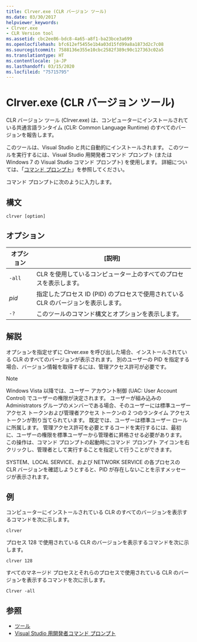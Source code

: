 ```yaml
---
title: Clrver.exe (CLR バージョン ツール)
ms.date: 03/30/2017
helpviewer_keywords:
- Clrver.exe
- CLR Version tool
ms.assetid: cbc2ee86-bdc8-4a65-a8f1-ba23bce3a699
ms.openlocfilehash: bfc612ef5455e1b4a03d15fd99a8a1873d2c7c08
ms.sourcegitcommit: 7588136e355e10cbc2582f389c90c127363c02a5
ms.translationtype: HT
ms.contentlocale: ja-JP
ms.lasthandoff: 03/15/2020
ms.locfileid: "75715795"
---
```

# <a name="clrverexe-clr-version-tool"></a>Clrver.exe (CLR バージョン ツール)
CLR バージョン ツール (Clrver.exe) は、コンピューターにインストールされている共通言語ランタイム (CLR: Common Language Runtime) のすべてのバージョンを報告します。  
  
 このツールは、Visual Studio と共に自動的にインストールされます。 このツールを実行するには、Visual Studio 用開発者コマンド プロンプト (または Windows 7 の Visual Studio コマンド プロンプト) を使用します。 詳細については、「[コマンド プロンプト](developer-command-prompt-for-vs.md)」を参照してください。  
  
 コマンド プロンプトに次のように入力します。  
  
## <a name="syntax"></a>構文  
  
```console  
clrver [option]  
```  
  
## <a name="options"></a>オプション  
  
|オプション|[説明]|  
|------------|-----------------|  
|`-all`|CLR を使用しているコンピューター上のすべてのプロセスを表示します。|  
|*pid*|指定したプロセス ID (PID) のプロセスで使用されている CLR のバージョンを表示します。|  
|`-?`|このツールのコマンド構文とオプションを表示します。|  
  
## <a name="remarks"></a>解説  
 オプションを指定せずに Clrver.exe を呼び出した場合、インストールされている CLR のすべてのバージョンが表示されます。 別のユーザーの PID を指定する場合、バージョン情報を取得するには、管理アクセス許可が必要です。  
  
> [!NOTE]
> Windows Vista 以降では、ユーザー アカウント制御 (UAC: User Account Control) でユーザーの権限が決定されます。 ユーザーが組み込みの Administrators グループのメンバーである場合、そのユーザーには標準ユーザー アクセス トークンおよび管理者アクセス トークンの 2 つのランタイム アクセス トークンが割り当てられています。 既定では、ユーザーは標準ユーザー ロールに所属します。 管理アクセス許可を必要とするコードを実行するには、最初に、ユーザーの権限を標準ユーザーから管理者に昇格させる必要があります。 この操作は、コマンド プロンプトの起動時にコマンド プロンプト アイコンを右クリックし、管理者として実行することを指定して行うことができます。  
  
 SYSTEM、LOCAL SERVICE、および NETWORK SERVICE の各プロセスの CLR バージョンを確認しようとすると、PID が存在しないことを示すメッセージが表示されます。  
  
## <a name="examples"></a>例  
 コンピューターにインストールされている CLR のすべてのバージョンを表示するコマンドを次に示します。  
  
 `clrver`  
  
 プロセス 128 で使用されている CLR のバージョンを表示するコマンドを次に示します。  
  
 `clrver 128`  
  
 すべてのマネージド プロセスとそれらのプロセスで使用されている CLR のバージョンを表示するコマンドを次に示します。  
  
 `Clrver -all`  
  
## <a name="see-also"></a>参照

- [ツール](index.md)
- [Visual Studio 用開発者コマンド プロンプト](developer-command-prompt-for-vs.md)
